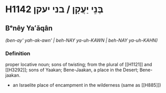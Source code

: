# H1142 בְּנֵי יַעֲקָן / בני יעקן

## Bᵉnêy Yaʻăqân

_(ben-ay' yah-ak-awn' | beh-NAY ya-uh-KAWN | beh-NAY ya-uh-KAHN)_

### Definition

proper locative noun; sons of twisting; from the plural of [[H1121]] and [[H3292]]; sons of Yaakan; Bene-Jaakan, a place in the Desert; Bene-jaakan.

- an Israelite place of encampment in the wilderness (same as [[H885]])
